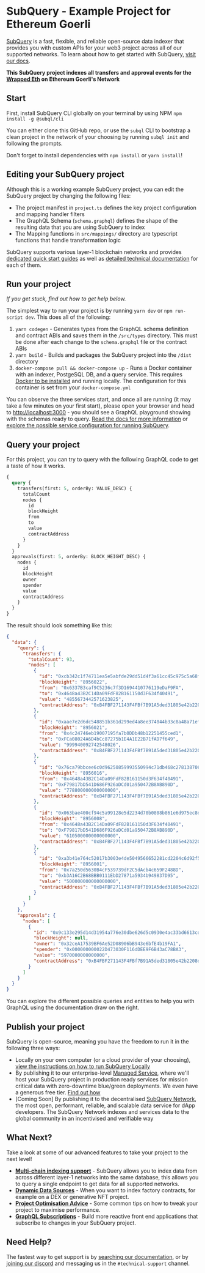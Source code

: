 # SubQuery - Example Project for Ethereum Goerli

[SubQuery](https://subquery.network) is a fast, flexible, and reliable open-source data indexer that provides you with custom APIs for your web3 project across all of our supported networks. To learn about how to get started with SubQuery, [visit our docs](https://academy.subquery.network).

**This SubQuery project indexes all transfers and approval events for the [Wrapped Eth](https://goerli.etherscan.io/address/0xb4fbf271143f4fbf7b91a5ded31805e42b2208d6) on Ethereum Goerli's Network**

## Start

First, install SubQuery CLI globally on your terminal by using NPM `npm install -g @subql/cli`

You can either clone this GitHub repo, or use the `subql` CLI to bootstrap a clean project in the network of your choosing by running `subql init` and following the prompts.

Don't forget to install dependencies with `npm install` or `yarn install`!

## Editing your SubQuery project

Although this is a working example SubQuery project, you can edit the SubQuery project by changing the following files:

- The project manifest in `project.ts` defines the key project configuration and mapping handler filters
- The GraphQL Schema (`schema.graphql`) defines the shape of the resulting data that you are using SubQuery to index
- The Mapping functions in `src/mappings/` directory are typescript functions that handle transformation logic

SubQuery supports various layer-1 blockchain networks and provides [dedicated quick start guides](https://academy.subquery.network/quickstart/quickstart.html) as well as [detailed technical documentation](https://academy.subquery.network/build/introduction.html) for each of them.

## Run your project

_If you get stuck, find out how to get help below._

The simplest way to run your project is by running `yarn dev` or `npm run-script dev`. This does all of the following:

1.  `yarn codegen` - Generates types from the GraphQL schema definition and contract ABIs and saves them in the `/src/types` directory. This must be done after each change to the `schema.graphql` file or the contract ABIs
2.  `yarn build` - Builds and packages the SubQuery project into the `/dist` directory
3.  `docker-compose pull && docker-compose up` - Runs a Docker container with an indexer, PostgeSQL DB, and a query service. This requires [Docker to be installed](https://docs.docker.com/engine/install) and running locally. The configuration for this container is set from your `docker-compose.yml`

You can observe the three services start, and once all are running (it may take a few minutes on your first start), please open your browser and head to [http://localhost:3000](http://localhost:3000) - you should see a GraphQL playground showing with the schemas ready to query. [Read the docs for more information](https://academy.subquery.network/run_publish/run.html) or [explore the possible service configuration for running SubQuery](https://academy.subquery.network/run_publish/references.html).

## Query your project

For this project, you can try to query with the following GraphQL code to get a taste of how it works.

```graphql
{
  query {
    transfers(first: 5, orderBy: VALUE_DESC) {
      totalCount
      nodes {
        id
        blockHeight
        from
        to
        value
        contractAddress
      }
    }
  }
  approvals(first: 5, orderBy: BLOCK_HEIGHT_DESC) {
    nodes {
      id
      blockHeight
      owner
      spender
      value
      contractAddress
    }
  }
}
```

The result should look something like this:

```json
{
  "data": {
    "query": {
      "transfers": {
        "totalCount": 93,
        "nodes": [
          {
            "id": "0xcb342c1f74711ea5e5abfde29dd51d4f3a61cc45c975c5a68f241ee122a4a959",
            "blockHeight": "8956022",
            "from": "0x6337B3caf9C5236c7f3D1694410776119eDaF9FA",
            "to": "0x4648a43B2C14Da09FdF82B161150d3F634f40491",
            "value": "4855673442571623825",
            "contractAddress": "0xB4FBF271143F4FBf7B91A5ded31805e42b2208d6"
          },
          {
            "id": "0xaae7e2d6dc548851b361d299ed4a8ee374044b33c8a48a71ef964ab3680a5874",
            "blockHeight": "8956021",
            "from": "0x4c24746eb19007195fa7b0DDb48b12251455ced1",
            "to": "0xFCa08024A6D4bCc87275b1E4A1E22B71fAD7f649",
            "value": "999940092742548026",
            "contractAddress": "0xB4FBF271143F4FBf7B91A5ded31805e42b2208d6"
          },
          {
            "id": "0x76ca79bbcee6c0d96250859993550994c71db468c2781387069fce0fdfb8e5e4",
            "blockHeight": "8956016",
            "from": "0x4648a43B2C14Da09FdF82B161150d3F634f40491",
            "to": "0xF79817bD541D686F926aDCd01a950472B8AB890D",
            "value": "778800000000000000",
            "contractAddress": "0xB4FBF271143F4FBf7B91A5ded31805e42b2208d6"
          },
          {
            "id": "0x063bae400cf94c5a99128e5d2234d70b0808b861e6d975ec8d749405815255c2",
            "blockHeight": "8956008",
            "from": "0x4648a43B2C14Da09FdF82B161150d3F634f40491",
            "to": "0xF79817bD541D686F926aDCd01a950472B8AB890D",
            "value": "610500000000000000",
            "contractAddress": "0xB4FBF271143F4FBf7B91A5ded31805e42b2208d6"
          },
          {
            "id": "0xa3b41e764c52017b3003e4de5049566652281cd2204c6d92f5e44d1f09032c54",
            "blockHeight": "8956001",
            "from": "0x7a250d5630B4cF539739dF2C5dAcb4c659F2488D",
            "to": "0xb3A16C2B68BBB0111EbD27871a5934b949837D95",
            "value": "500000000000000000",
            "contractAddress": "0xB4FBF271143F4FBf7B91A5ded31805e42b2208d6"
          }
        ]
      }
    },
    "approvals": {
      "nodes": [
        {
          "id": "0x9c133e295d14d31954a776e30dbe626d5c0930e4ac33bd6613cdd1bd2618fb53",
          "blockHeight": null,
          "owner": "0x32ceA17539BF6Ae52D08906bB943e6bfE4b19FA1",
          "spender": "0x000000000022D473030F116dDEE9F6B43aC78BA3",
          "value": "5970000000000000",
          "contractAddress": "0xB4FBF271143F4FBf7B91A5ded31805e42b2208d6"
        }
      ]
    }
  }
}
```

You can explore the different possible queries and entities to help you with GraphQL using the documentation draw on the right.

## Publish your project

SubQuery is open-source, meaning you have the freedom to run it in the following three ways:

- Locally on your own computer (or a cloud provider of your choosing), [view the instructions on how to run SubQuery Locally](https://academy.subquery.network/run_publish/run.html)
- By publishing it to our enterprise-level [Managed Service](https://managedservice.subquery.network), where we'll host your SubQuery project in production ready services for mission critical data with zero-downtime blue/green deployments. We even have a generous free tier. [Find out how](https://academy.subquery.network/run_publish/publish.html)
- [Coming Soon] By publishing it to the decentralised [SubQuery Network](https://subquery.network/network), the most open, performant, reliable, and scalable data service for dApp developers. The SubQuery Network indexes and services data to the global community in an incentivised and verifiable way

## What Next?

Take a look at some of our advanced features to take your project to the next level!

- [**Multi-chain indexing support**](https://academy.subquery.network/build/multi-chain.html) - SubQuery allows you to index data from across different layer-1 networks into the same database, this allows you to query a single endpoint to get data for all supported networks.
- [**Dynamic Data Sources**](https://academy.subquery.network/build/dynamicdatasources.html) - When you want to index factory contracts, for example on a DEX or generative NFT project.
- [**Project Optimisation Advice**](https://academy.subquery.network/build/optimisation.html) - Some common tips on how to tweak your project to maximise performance.
- [**GraphQL Subscriptions**](https://academy.subquery.network/run_publish/subscription.html) - Build more reactive front end applications that subscribe to changes in your SubQuery project.

## Need Help?

The fastest way to get support is by [searching our documentation](https://academy.subquery.network), or by [joining our discord](https://discord.com/invite/subquery) and messaging us in the `#technical-support` channel.
